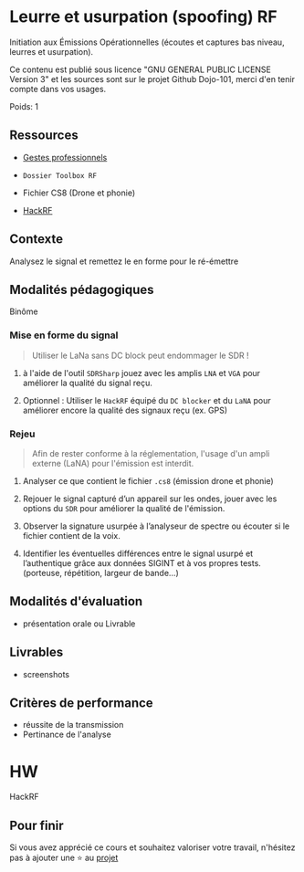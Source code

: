 # Leurre et usurpation (spoofing) RF

Initiation aux Émissions Opérationnelles (écoutes et captures bas niveau, leurres et usurpation).

Ce contenu est publié sous licence "GNU GENERAL PUBLIC LICENSE Version 3" et les sources sont sur le projet Github Dojo-101, merci d'en tenir compte dans vos usages.

Poids: 1

## Ressources


* [Gestes professionnels](https://github.com/Aif4thah/Dojo-101)

* `Dossier Toolbox RF`

* Fichier CS8 (Drone et phonie)

* [HackRF](https://greatscottgadgets.com/hackrf/one/)


## Contexte

Analysez le signal et remettez le en forme pour le ré-émettre



## Modalités pédagogiques

Binôme


### Mise en forme du signal

> Utiliser le LaNa sans DC block peut endommager le SDR !

1. à l'aide de l'outil `SDRSharp` jouez avec les amplis `LNA` et `VGA` pour améliorer la qualité du signal reçu.

2. Optionnel : Utiliser le `HackRF` équipé du `DC blocker` et du `LaNA` pour améliorer encore la qualité des signaux reçu (ex. GPS)


### Rejeu

> Afin de rester conforme à la réglementation, l'usage d'un ampli externe (LaNA) pour l'émission est interdit.

1. Analyser ce que contient le fichier `.cs8` (émission drone et phonie)

2. Rejouer le signal capturé d’un appareil sur les ondes, jouer avec les options du `SDR` pour améliorer la qualité de l'émission.

3. Observer la signature usurpée à l’analyseur de spectre ou écouter si le fichier contient de la voix.

4. Identifier les éventuelles différences entre le signal usurpé et l’authentique grâce aux données SIGINT et à vos propres tests. (porteuse, répétition, largeur de bande…)


## Modalités d'évaluation

* présentation orale ou Livrable

## Livrables

* screenshots

## Critères de performance

* réussite de la transmission
* Pertinance de l'analyse

# HW

HackRF

## Pour finir

Si vous avez apprécié ce cours et souhaitez valoriser votre travail, n'hésitez pas à ajouter une ⭐ au [projet](https://github.com/Aif4thah/Dojo-101)